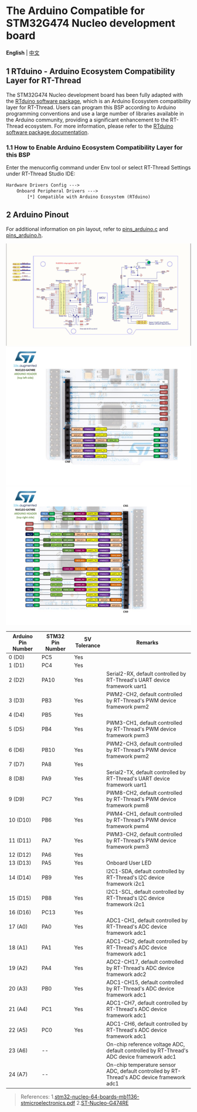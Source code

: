 # The Arduino Compatible for STM32G474 Nucleo development board

**English** | [中文](README_zh.md)

## 1 RTduino - Arduino Ecosystem Compatibility Layer for RT-Thread

The STM32G474 Nucleo development board has been fully adapted with the [RTduino software package](https://github.com/RTduino/RTduino), which is an Arduino Ecosystem compatibility layer for RT-Thread. Users can program this BSP according to Arduino programming conventions and use a large number of libraries available in the Arduino community, providing a significant enhancement to the RT-Thread ecosystem. For more information, please refer to the [RTduino software package documentation](https://github.com/RTduino/RTduino).

### 1.1 How to Enable Arduino Ecosystem Compatibility Layer for this BSP 

Enter the menuconfig command under Env tool or select RT-Thread Settings under RT-Thread Studio IDE:

```Kconfig
Hardware Drivers Config --->
    Onboard Peripheral Drivers --->
        [*] Compatible with Arduino Ecosystem (RTduino)
```

## 2 Arduino Pinout

For additional information on pin layout, refer to [pins_arduino.c](pins_arduino.c) and [pins_arduino.h](pins_arduino.h).


![stm32g474-nucleo-pinout.jpg](./stm32g474-nucleo-pinout.jpg)
![nucleo_g474re_arduino_left.jpg](./nucleo_g474re_arduino_left.jpg)
![nucleo_g474re_arduino_right.jpg](./nucleo_g474re_arduino_right.jpg)

| Arduino Pin Number  | STM32 Pin Number | 5V Tolerance | Remarks |
| ------------------- | --------- | ---- | ------------------------------------------------------------------------- |
| 0 (D0) | PC5 | Yes |  |
| 1 (D1) | PC4 | Yes |  |
| 2 (D2) | PA10 | Yes | Serial2-RX, default controlled by RT-Thread's UART device framework uart1 |
| 3 (D3) | PB3 | Yes | PWM2-CH2, default controlled by RT-Thread's PWM device framework pwm2 |
| 4 (D4) | PB5 | Yes |  |
| 5 (D5) | PB4 | Yes | PWM3-CH1, default controlled by RT-Thread's PWM device framework pwm3 |
| 6 (D6) | PB10 | Yes | PWM2-CH3, default controlled by RT-Thread's PWM device framework pwm2 |
| 7 (D7) | PA8 | Yes |  |
| 8 (D8) | PA9 | Yes | Serial2-TX, default controlled by RT-Thread's UART device framework uart1 |
| 9 (D9) | PC7 | Yes | PWM8-CH2, default controlled by RT-Thread's PWM device framework pwm8 |
| 10 (D10) | PB6 | Yes | PWM4-CH1, default controlled by RT-Thread's PWM device framework pwm4 |
| 11 (D11) | PA7 | Yes | PWM3-CH2, default controlled by RT-Thread's PWM device framework pwm3 |
| 12 (D12) | PA6 | Yes |  |
| 13 (D13) | PA5 | Yes | Onboard User LED |
| 14 (D14) | PB9 | Yes | I2C1-SDA, default controlled by RT-Thread's I2C device framework i2c1 |
| 15 (D15) | PB8 | Yes | I2C1-SCL, default controlled by RT-Thread's I2C device framework i2c1 |
| 16 (D16) | PC13 | Yes |  |
| 17 (A0) | PA0 | Yes | ADC1-CH1, default controlled by RT-Thread's ADC device framework adc1 |
| 18 (A1) | PA1 | Yes | ADC1-CH2, default controlled by RT-Thread's ADC device framework adc1 |
| 19 (A2) | PA4 | Yes | ADC2-CH17, default controlled by RT-Thread's ADC device framework adc2 |
| 20 (A3) | PB0 | Yes | ADC1-CH15, default controlled by RT-Thread's ADC device framework adc1 |
| 21 (A4) | PC1 | Yes | ADC1-CH7, default controlled by RT-Thread's ADC device framework adc1 |
| 22 (A5) | PC0 | Yes | ADC1-CH6, default controlled by RT-Thread's ADC device framework adc1 |
| 23 (A6) | -- |  | On-chip reference voltage ADC, default controlled by RT-Thread's ADC device framework adc1 |
| 24 (A7) | -- |  | On-chip temperature sensor ADC, default controlled by RT-Thread's ADC device framework adc1 |

> References:
> 1.[stm32-nucleo-64-boards-mb1136-stmicroelectronics.pdf](https://www.st.com/resource/en/user_manual/dm00105823-stm32-nucleo-64-boards-mb1136-stmicroelectronics.pdf)
> 2.[ST-Nucleo-G474RE](https://os.mbed.com/platforms/ST-Nucleo-G474RE)
